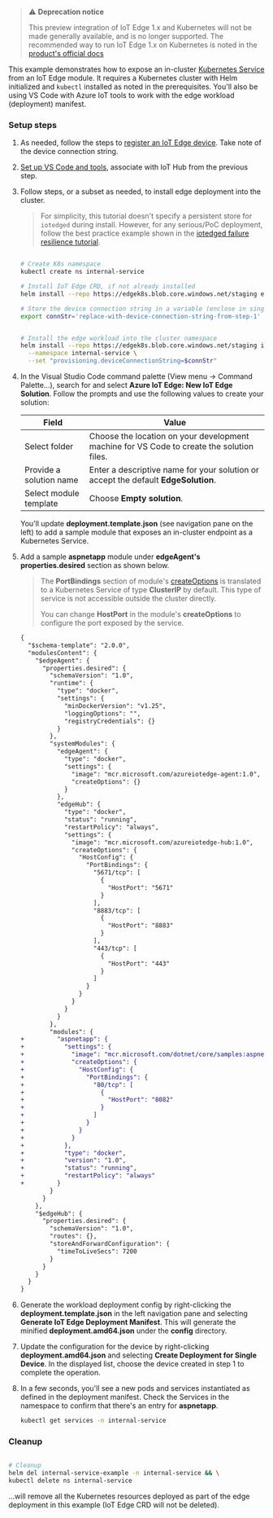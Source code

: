 > ⚠️ **Deprecation notice**
>
> This preview integration of IoT Edge 1.x and Kubernetes will not be made generally available, and is no longer supported. The recommended way to run IoT Edge 1.x on Kubernetes is noted in the [product's official docs](https://docs.microsoft.com/azure/iot-edge/how-to-install-iot-edge-kubernetes?view=iotedge-2020-11)

This example demonstrates how to expose an in-cluster [Kubernetes Service](https://kubernetes.io/docs/concepts/configuration/manage-compute-resources-container/) from an IoT Edge module.  It requires a Kubernetes cluster with Helm initialized and `kubectl` installed as noted in the prerequisites. You'll also be using VS Code with Azure IoT tools to work with the edge workload (deployment) manifest.

### Setup steps

1. As needed, follow the steps to [register an IoT Edge device](https://docs.microsoft.com/en-us/azure/iot-edge/quickstart-linux#register-an-iot-edge-device). Take note of the device connection string.

1. [Set up VS Code and tools](https://docs.microsoft.com/en-us/azure/iot-edge/tutorial-develop-for-linux#set-up-vs-code-and-tools), associate with IoT Hub from the previous step.

1. Follow steps, or a subset as needed, to install edge deployment into the cluster.

    > 
    > For simplicity, this tutorial doesn't specify a persistent store for `iotedged` during install. However, for any serious/PoC deployment, follow the best practice example shown in the [iotedged failure resilience tutorial](./ha.html).

    ```bash

    # Create K8s namespace
    kubectl create ns internal-service

    # Install IoT Edge CRD, if not already installed
    helm install --repo https://edgek8s.blob.core.windows.net/staging edge-crd edge-kubernetes-crd

    # Store the device connection string in a variable (enclose in single quotes)
    export connStr='replace-with-device-connection-string-from-step-1'


    # Install the edge workload into the cluster namespace
    helm install --repo https://edgek8s.blob.core.windows.net/staging internal-service-example edge-kubernetes \
      --namespace internal-service \
      --set "provisioning.deviceConnectionString=$connStr"

    ```

1. In the Visual Studio Code command palette (View menu -> Command Palette...), search for and select **Azure IoT Edge: New IoT Edge Solution**. Follow the prompts and use the following values to create your solution: 

   | Field | Value |
   | ----- | ----- |
   | Select folder | Choose the location on your development machine for VS Code to create the solution files. |
   | Provide a solution name | Enter a descriptive name for your solution or accept the default **EdgeSolution**. |
   | Select module template | Choose **Empty solution**. |

   You'll update **deployment.template.json** (see navigation pane on the left) to add a sample module that exposes an in-cluster endpoint as a Kubernetes Service.

1. Add a sample **aspnetapp** module under **edgeAgent's** **properties.desired** section as shown below. 

    >The **PortBindings** section of module's [createOptions](https://docs.docker.com/engine/api/v1.34/#operation/ContainerCreate) is translated to a Kubernetes Service of type **ClusterIP** by default. This type of service is not accessible outside the cluster directly.
    >
    >You can change **HostPort** in the module's **createOptions** to configure the port exposed by the service.

    ```diff
    {
      "$schema-template": "2.0.0",
      "modulesContent": {
        "$edgeAgent": {
          "properties.desired": {
            "schemaVersion": "1.0",
            "runtime": {
              "type": "docker",
              "settings": {
                "minDockerVersion": "v1.25",
                "loggingOptions": "",
                "registryCredentials": {}
              }
            },
            "systemModules": {
              "edgeAgent": {
                "type": "docker",
                "settings": {
                  "image": "mcr.microsoft.com/azureiotedge-agent:1.0",
                  "createOptions": {}
                }
              },
              "edgeHub": {
                "type": "docker",
                "status": "running",
                "restartPolicy": "always",
                "settings": {
                  "image": "mcr.microsoft.com/azureiotedge-hub:1.0",
                  "createOptions": {
                    "HostConfig": {
                      "PortBindings": {
                        "5671/tcp": [
                          {
                            "HostPort": "5671"
                          }
                        ],
                        "8883/tcp": [
                          {
                            "HostPort": "8883"
                          }
                        ],
                        "443/tcp": [
                          {
                            "HostPort": "443"
                          }
                        ]
                      }
                    }
                  }
                }
              }
            },
            "modules": {
    +         "aspnetapp": {
    +           "settings": {
    +             "image": "mcr.microsoft.com/dotnet/core/samples:aspnetapp",
    +             "createOptions": {
    +               "HostConfig": {
    +                 "PortBindings": {
    +                   "80/tcp": [
    +                     {
    +                       "HostPort": "8082"
    +                     }
    +                   ]
    +                 }
    +               }
    +             }
    +           },
    +           "type": "docker",
    +           "version": "1.0",
    +           "status": "running",
    +           "restartPolicy": "always"
    +         }
            }
          }
        },
        "$edgeHub": {
          "properties.desired": {
            "schemaVersion": "1.0",
            "routes": {},
            "storeAndForwardConfiguration": {
              "timeToLiveSecs": 7200
            }
          }
        }
      }
    }
    ```

1. Generate the workload deployment config by right-clicking the **deployment.template.json** in the left navigation pane and selecting **Generate IoT Edge Deployment Manifest**. This will generate the minified **deployment.amd64.json** under the **config** directory.

1. Update the configuration for the device by right-clicking **deployment.amd64.json** and selecting **Create Deployment for Single Device**. In the displayed list, choose the device created in step 1 to complete the operation.

1. In a few seconds, you'll see a new pods and services instantiated as defined in the deployment manifest. Check the Services in the namespace to confirm that there's an entry for **aspnetapp**.

    ```bash
    kubectl get services -n internal-service
    ```

### Cleanup

```bash

# Cleanup
helm del internal-service-example -n internal-service && \
kubectl delete ns internal-service

 ``` 
 ...will remove all the  Kubernetes resources deployed as part of the edge deployment in this example (IoT Edge CRD will not be deleted).